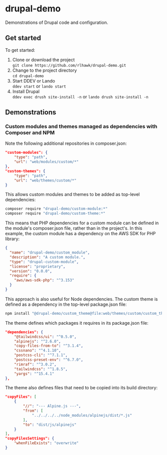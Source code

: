 # drupal-demo

Demonstrations of Drupal code and configuration.

## Get started

To get started:

1. Clone or download the project \
   `git clone https://github.com/rlhawk/drupal-demo.git`
2. Change to the project directory \
   `cd drupal-demo`
3. Start DDEV or Lando \
   `ddev start` or `lando start`
4. Install Drupal \
   `ddev exec drush site-install -n` or `lando drush site-install -n`

## Demonstrations

### Custom modules and themes managed as dependencies with Composer and NPM

Note the following additional repositories in composer.json:

```json
"custom-modules": {
    "type": "path",
    "url": "web/modules/custom/*"
},
"custom-themes": {
    "type": "path",
    "url": "web/themes/custom/*"
}
```

This allows custom modules and themes to be added as top-level dependencies:

```bash
composer require "drupal-demo/custom-module:*"
composer require "drupal-demo/custom-theme:*"
```

This means that PHP dependencies for a custom module can be defined in the module's composer.json file, rather than in the project's. In this example, the custom module has a dependency on the AWS SDK for PHP library:

```json
{
  "name": "drupal-demo/custom_module",
  "description": "A custom module.",
  "type": "drupal-custom-module",
  "license": "proprietary",
  "version": "0.0.0",
  "require": {
    "aws/aws-sdk-php": "^3.153"
  }
}
```

This approach is also useful for Node dependencies. The custom theme is defined as a dependency in the top-level package.json file:

```bash
npm install "@drupal-demo/custom_theme@file:web/themes/custom/custom_theme"
```

The theme defines which packages it requires in its package.json file:

```json
"dependencies": {
    "@tailwindcss/ui": "^0.5.0",
    "alpinejs": "^2.6.0",
    "copy-files-from-to": "^3.1.4",
    "cssnano": "^4.1.10",
    "postcss-cli": "^7.1.1",
    "postcss-preset-env": "^6.7.0",
    "rimraf": "^3.0.2",
    "tailwindcss": "^1.8.5",
    "yargs": "^15.4.1"
},
```

The theme also defines files that need to be copied into its build directory:

```json
"copyFiles": [
    {
        "//": "--- Alpine.js ---",
        "from": [
            "../../../../node_modules/alpinejs/dist/*.js"
        ],
        "to": "dist/js/alpinejs"
    }
],
"copyFilesSettings": {
    "whenFileExists": "overwrite"
}
```
